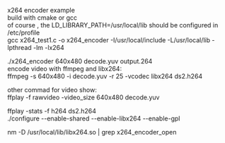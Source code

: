 x264 encoder example  
build with cmake or gcc  
of course , the LD_LIBRARY_PATH=/usr/local/lib  should be configured in /etc/profile  
gcc x264_test1.c -o x264_encoder -I/usr/local/include -L/usr/local/lib -lpthread -lm -lx264  

./x264_encoder 640x480 decode.yuv output.264  
encode video with ffmpeg and libx264:  
ffmpeg -s 640x480 -i decode.yuv -r 25 -vcodec libx264 ds2.h264   
  
other commad for video show:  
ffplay -f rawvideo -video_size  640x480  decode.yuv  
 
ffplay -stats -f h264 ds2.h264  
./configure --enable-shared --enable-libx264 --enable-gpl  

nm -D /usr/local/lib/libx264.so | grep x264_encoder_open  